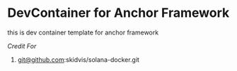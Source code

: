 DevContainer for Anchor Framework
=================================

this is dev container template for anchor framework


*Credit For*
1.  git@github.com:skidvis/solana-docker.git
